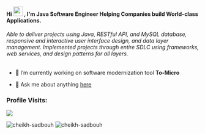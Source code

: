 <h4 align="">Hi <img src="https://media.giphy.com/media/hvRJCLFzcasrR4ia7z/giphy.gif" width="25px"> , I'm Java Software Engineer Helping Companies build World-class Applications.</h4>

<h6 align="">Able to deliver projects using Java, RESTful API, and MySQL database, responsive and interactive user interface design, and data layer management. Implemented projects through entire SDLC using frameworks, web services, and design patterns for all layers.</h6>


- 🔭 I’m currently working on software modernization tool **To-Micro**

- 💬 Ask me about anything [here](https://github.com/cheikh-sadbouh/cheikh-sadbouh/issues)



<h3 align="left">Profile Visits:</h3>

![](https://visitor-badge.glitch.me/badge?page_id=cheikh-sadbouh.cheikh-sadbouh) 


<p><img align="" src="https://github-readme-stats.vercel.app/api/top-langs?username=cheikh-sadbouh&show_icons=true&locale=en&layout=compact" alt="cheikh-sadbouh" />

<img align="" src="https://github-readme-stats.vercel.app/api?username=cheikh-sadbouh&show_icons=true&locale=en" alt="cheikh-sadbouh" />
</p>



